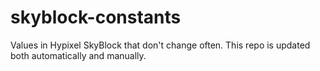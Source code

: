 # skyblock-constants
Values in Hypixel SkyBlock that don't change often. This repo is updated both automatically and manually.
